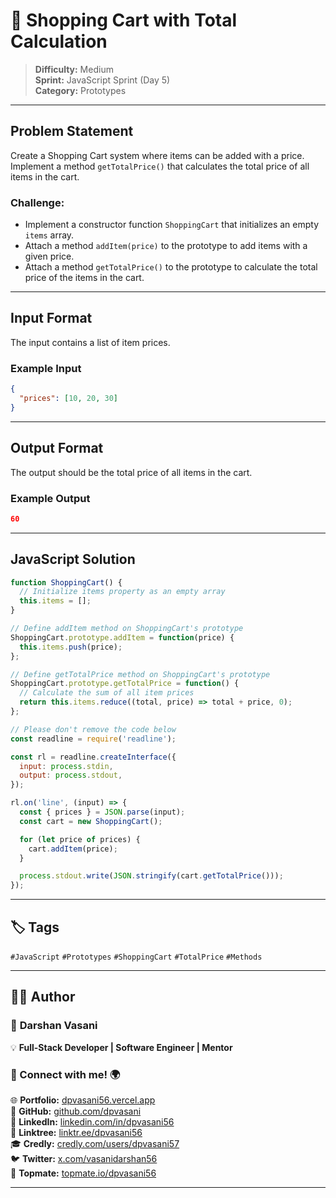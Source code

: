# 📝 Shopping Cart with Total Calculation

> **Difficulty:** Medium  
> **Sprint:** JavaScript Sprint (Day 5)  
> **Category:** Prototypes

---

## Problem Statement

Create a Shopping Cart system where items can be added with a price. Implement a method `getTotalPrice()` that calculates the total price of all items in the cart.

### Challenge:
- Implement a constructor function `ShoppingCart` that initializes an empty `items` array.
- Attach a method `addItem(price)` to the prototype to add items with a given price.
- Attach a method `getTotalPrice()` to the prototype to calculate the total price of the items in the cart.

---

## Input Format

The input contains a list of item prices.

### Example Input

```json
{
  "prices": [10, 20, 30]
}
```

---

## Output Format

The output should be the total price of all items in the cart.

### Example Output

```json
60
```

---

## JavaScript Solution

```js
function ShoppingCart() {
  // Initialize items property as an empty array
  this.items = [];
}

// Define addItem method on ShoppingCart's prototype
ShoppingCart.prototype.addItem = function(price) {
  this.items.push(price);
};

// Define getTotalPrice method on ShoppingCart's prototype
ShoppingCart.prototype.getTotalPrice = function() {
  // Calculate the sum of all item prices
  return this.items.reduce((total, price) => total + price, 0);
};

// Please don't remove the code below
const readline = require('readline');

const rl = readline.createInterface({
  input: process.stdin,
  output: process.stdout,
});

rl.on('line', (input) => {
  const { prices } = JSON.parse(input);
  const cart = new ShoppingCart();

  for (let price of prices) {
    cart.addItem(price);
  }

  process.stdout.write(JSON.stringify(cart.getTotalPrice()));
});
```

---

## 🏷️ Tags

`#JavaScript` `#Prototypes` `#ShoppingCart` `#TotalPrice` `#Methods`

---
## 👨‍💻 Author  

### 🚀 **Darshan Vasani**  
💡 **Full-Stack Developer | Software Engineer | Mentor**    

### 🔗 Connect with me! 🌍  
🌐 **Portfolio:** [dpvasani56.vercel.app](https://dpvasani56.vercel.app/)  
🐙 **GitHub:** [github.com/dpvasani](https://github.com/dpvasani)  
💼 **LinkedIn:** [linkedin.com/in/dpvasani56](https://www.linkedin.com/in/dpvasani56/)  
🌳 **Linktree:** [linktr.ee/dpvasani56](https://linktr.ee/dpvasani56)  
🎓 **Credly:** [credly.com/users/dpvasani57](https://www.credly.com/users/dpvasani57/)  
🐦 **Twitter:** [x.com/vasanidarshan56](https://x.com/vasanidarshan56)  
📢 **Topmate:** [topmate.io/dpvasani56](https://topmate.io/dpvasani56)  

---